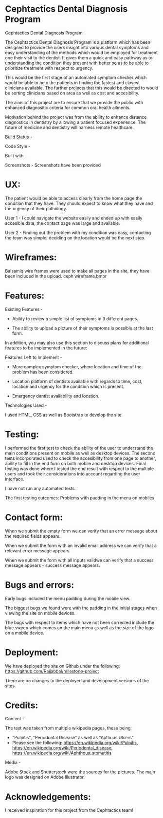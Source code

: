 
Cephtactics Dental Diagnosis Program
=======

Cephtactics Dental Diagnosis Program


The Cephtactics Dental Diagnosis Program is a platform which has been designed to provide the users insight into various dental symptoms and easy understanding of the methods which would be employed for treatment one their visit to the dentist. It gives them a quick and easy pathway as to understanding the condition they present with better so as to be able to prioritize treatment with respect to urgency.

This would be the first stage of an automated symptom checker which would be able to help the patients in finding the fastest and closest clinicians available. The further projects that this would be directed to would be sorting clinicians based on area as well as cost and accesibility.

The aims of this project are to ensure that we provide the public with enhanced diagnositic criteria for common oral health ailments.

Motivation behind the project was from the ability to enhance distance diagnostics in dentistry by allowing a patient focused experience. The future of medicine and dentistry will harness remote healthcare.


Build Status - 

Code Style - 

Built with - 

Screenshots - Screenshots have been provided

UX:
=======

The patient would be able to access clearly from the home page the condition that they have. They should expect to know what they have and the urgency of their pathology.

User 1 - I could navigate the website easily and ended up with easily accesible data, the contact page was large and available.

User 2 - Finding out the problem with my condition was easy, contacting the team was simple, deciding on the location would be the next step.


Wireframes:
=======

Balsamiq wire frames were used to make all pages in the site, they have been included in the upload.
ceph wireframe.bmpr

Features:
=======

Existing Features - 

- Ability to review a simple list of symptoms in 3 different pages.

- The ability to upload a picture of their symptoms is possible at the last form.

In addition, you may also use this section to discuss plans for additional features to be implemented in the future:

Features Left to Implement - 

- More complex symptom checker, where location and time of the problem has been considered.

- Location platform of dentists available with regards to time, cost, location and urgency for the condition which is present.

- Emergency dentist availablilty and location.

Technologies Used - 

I used HTML, CSS as well as Bootstrap to develop the site.

Testing:
=======

I performed the first test to check the ability of the user to understand the main conditions present on mobile as well as desktop devices. 
The second tests incorporated used to check the accesibility from one page to another, ability to fill in the end form on both mobile and desktop devices.
Final testing was done where I tested the end result with respect to the multiple users and took their considerations into account regarding the user interface.

I have not run any automated tests.

The first testing outcomes:
Problems with padding in the menu on mobiles

Contact form:
=======

When we submit the empty form we can verify that an error message about the required fields appears.

When we submit the form with an invalid email address we can verify that a relevant error message appears.

When we submit the form with all inputs validwe can verify that a success message appears - success message appears.

Bugs and errors:
=======

Early bugs included the menu padding during the mobile view.

The biggest bugs we found were with the padding in the initial stages when viewing the site on mobile devices.

The bugs with respect to items which have not been corrected include the blue sweep which comes on the main menu as well as the size of the logo on a mobile device.

Deployment:
=======

We have deployed the site on Github under the following: https://github.com/Rajjabbal/milestone-project

There are no changes to the deployed and development versions of the sites.

Credits:
=======

Content - 

The text was taken from multiple wikipedia pages, these being:
- "Pulpitis", "Periodontal Disease" as well as "Apthous Ulcers"
- Please see the following: https://en.wikipedia.org/wiki/Pulpitis, https://en.wikipedia.org/wiki/Periodontal_disease, https://en.wikipedia.org/wiki/Aphthous_stomatitis

Media - 

Adobe Stock and  Shutterstock were the sources for the pictures.
The main logo was designed on Adobe Illustrator.

Acknowledgements:
=======
I received inspiration for this project from the Cephtactics team!



